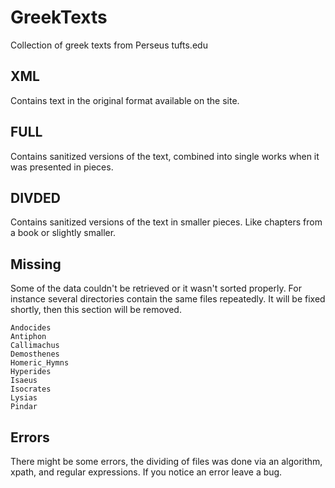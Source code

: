 # GreekTexts
 Collection of greek texts from Perseus tufts.edu

## XML
Contains text in the original format available on the site.

## FULL
Contains sanitized versions of the text, combined into single works when it was presented in pieces.

## DIVDED
Contains sanitized versions of the text in smaller pieces. Like chapters from a book or slightly smaller.

## Missing
Some of the data couldn't be retrieved or it wasn't sorted properly. For instance several directories contain the same files repeatedly. It will be fixed shortly, then this section will be removed.
```
Andocides
Antiphon
Callimachus
Demosthenes
Homeric_Hymns
Hyperides
Isaeus
Isocrates
Lysias
Pindar
```

## Errors
There might be some errors, the dividing of files was done via an algorithm, xpath, and regular expressions. If you notice an error leave a bug.